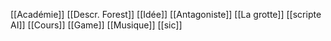[[Académie]]
[[Descr. Forest]]
[[Idée]]
[[Antagoniste]]
[[La grotte]]
[[scripte AI]]
[[Cours]]
[[Game]]
[[Musique]]
[[sic]]





